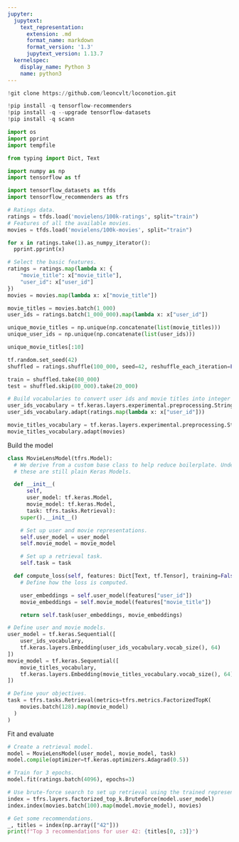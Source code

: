 ```yaml
---
jupyter:
  jupytext:
    text_representation:
      extension: .md
      format_name: markdown
      format_version: '1.3'
      jupytext_version: 1.13.7
  kernelspec:
    display_name: Python 3
    name: python3
---
```


```python colab={"base_uri": "https://localhost:8080/"} id="nCVkgf9bJM1x" executionInfo={"status": "ok", "timestamp": 1609876971098, "user_tz": -330, "elapsed": 4502, "user": {"displayName": "Sparsh Agarwal", "photoUrl": "", "userId": "13037694610922482904"}} outputId="f121bd71-413b-4a19-cd40-f23af1e565f3"
!git clone https://github.com/leoncvlt/loconotion.git
```

```python id="vP4EJloazo0N"
!pip install -q tensorflow-recommenders
!pip install -q --upgrade tensorflow-datasets
!pip install -q scann
```

```python id="roFVSopw1ds_" executionInfo={"status": "ok", "timestamp": 1609839764621, "user_tz": -330, "elapsed": 1312, "user": {"displayName": "Sparsh Agarwal", "photoUrl": "", "userId": "13037694610922482904"}}
import os
import pprint
import tempfile

from typing import Dict, Text

import numpy as np
import tensorflow as tf

import tensorflow_datasets as tfds
import tensorflow_recommenders as tfrs
```

```python id="LkOJW5UfBgiD" executionInfo={"status": "ok", "timestamp": 1609839912590, "user_tz": -330, "elapsed": 1459, "user": {"displayName": "Sparsh Agarwal", "photoUrl": "", "userId": "13037694610922482904"}}
# Ratings data.
ratings = tfds.load('movielens/100k-ratings', split="train")
# Features of all the available movies.
movies = tfds.load('movielens/100k-movies', split="train")
```

```python colab={"base_uri": "https://localhost:8080/"} id="EiAGBDiT7Rko" executionInfo={"status": "ok", "timestamp": 1609839913210, "user_tz": -330, "elapsed": 1714, "user": {"displayName": "Sparsh Agarwal", "photoUrl": "", "userId": "13037694610922482904"}} outputId="ffff3e94-ac80-481d-e285-4ccb5cdf5346"
for x in ratings.take(1).as_numpy_iterator():
  pprint.pprint(x)
```

```python id="zXFqomlC76dr" executionInfo={"status": "ok", "timestamp": 1609839974129, "user_tz": -330, "elapsed": 1567, "user": {"displayName": "Sparsh Agarwal", "photoUrl": "", "userId": "13037694610922482904"}}
# Select the basic features.
ratings = ratings.map(lambda x: {
    "movie_title": x["movie_title"],
    "user_id": x["user_id"]
})
movies = movies.map(lambda x: x["movie_title"])
```

```python colab={"base_uri": "https://localhost:8080/"} id="EAXXgj2s8pLi" executionInfo={"status": "ok", "timestamp": 1609840134003, "user_tz": -330, "elapsed": 9720, "user": {"displayName": "Sparsh Agarwal", "photoUrl": "", "userId": "13037694610922482904"}} outputId="0581fdec-a5c4-4ada-8f2e-682c275494fd"
movie_titles = movies.batch(1_000)
user_ids = ratings.batch(1_000_000).map(lambda x: x["user_id"])

unique_movie_titles = np.unique(np.concatenate(list(movie_titles)))
unique_user_ids = np.unique(np.concatenate(list(user_ids)))

unique_movie_titles[:10]
```

```python id="lm6qGu1U8Jkz" executionInfo={"status": "ok", "timestamp": 1609840104108, "user_tz": -330, "elapsed": 1343, "user": {"displayName": "Sparsh Agarwal", "photoUrl": "", "userId": "13037694610922482904"}}
tf.random.set_seed(42)
shuffled = ratings.shuffle(100_000, seed=42, reshuffle_each_iteration=False)

train = shuffled.take(80_000)
test = shuffled.skip(80_000).take(20_000)
```

```python id="ND35SHcWzgMc" executionInfo={"status": "ok", "timestamp": 1609838619857, "user_tz": -330, "elapsed": 20029, "user": {"displayName": "Sparsh Agarwal", "photoUrl": "", "userId": "13037694610922482904"}}
# Build vocabularies to convert user ids and movie titles into integer indices for embedding layers
user_ids_vocabulary = tf.keras.layers.experimental.preprocessing.StringLookup(mask_token=None)
user_ids_vocabulary.adapt(ratings.map(lambda x: x["user_id"]))

movie_titles_vocabulary = tf.keras.layers.experimental.preprocessing.StringLookup(mask_token=None)
movie_titles_vocabulary.adapt(movies)
```

<!-- #region id="sqVvPkem3UJX" -->
Build the model
<!-- #endregion -->

```python id="zx_5Nw-J2539" executionInfo={"status": "ok", "timestamp": 1609839030440, "user_tz": -330, "elapsed": 2951, "user": {"displayName": "Sparsh Agarwal", "photoUrl": "", "userId": "13037694610922482904"}}
class MovieLensModel(tfrs.Model):
  # We derive from a custom base class to help reduce boilerplate. Under the hood,
  # these are still plain Keras Models.

  def __init__(
      self,
      user_model: tf.keras.Model,
      movie_model: tf.keras.Model,
      task: tfrs.tasks.Retrieval):
    super().__init__()

    # Set up user and movie representations.
    self.user_model = user_model
    self.movie_model = movie_model

    # Set up a retrieval task.
    self.task = task

  def compute_loss(self, features: Dict[Text, tf.Tensor], training=False) -> tf.Tensor:
    # Define how the loss is computed.

    user_embeddings = self.user_model(features["user_id"])
    movie_embeddings = self.movie_model(features["movie_title"])

    return self.task(user_embeddings, movie_embeddings)
```

```python id="Gl0lzyuu4S64" executionInfo={"status": "ok", "timestamp": 1609839031519, "user_tz": -330, "elapsed": 4023, "user": {"displayName": "Sparsh Agarwal", "photoUrl": "", "userId": "13037694610922482904"}}
# Define user and movie models.
user_model = tf.keras.Sequential([
    user_ids_vocabulary,
    tf.keras.layers.Embedding(user_ids_vocabulary.vocab_size(), 64)
])
movie_model = tf.keras.Sequential([
    movie_titles_vocabulary,
    tf.keras.layers.Embedding(movie_titles_vocabulary.vocab_size(), 64)
])

# Define your objectives.
task = tfrs.tasks.Retrieval(metrics=tfrs.metrics.FactorizedTopK(
    movies.batch(128).map(movie_model)
  )
)
```

<!-- #region id="LpuyyysI38h8" -->
Fit and evaluate
<!-- #endregion -->

```python colab={"base_uri": "https://localhost:8080/"} id="kBpHOnjl390M" executionInfo={"status": "ok", "timestamp": 1609839238221, "user_tz": -330, "elapsed": 91214, "user": {"displayName": "Sparsh Agarwal", "photoUrl": "", "userId": "13037694610922482904"}} outputId="dbb00b6a-e231-4338-de99-de09f0295a00"
# Create a retrieval model.
model = MovieLensModel(user_model, movie_model, task)
model.compile(optimizer=tf.keras.optimizers.Adagrad(0.5))

# Train for 3 epochs.
model.fit(ratings.batch(4096), epochs=3)

# Use brute-force search to set up retrieval using the trained representations.
index = tfrs.layers.factorized_top_k.BruteForce(model.user_model)
index.index(movies.batch(100).map(model.movie_model), movies)

# Get some recommendations.
_, titles = index(np.array(["42"]))
print(f"Top 3 recommendations for user 42: {titles[0, :3]}")
```

```python id="t8bygRrt4Mvx"

```
